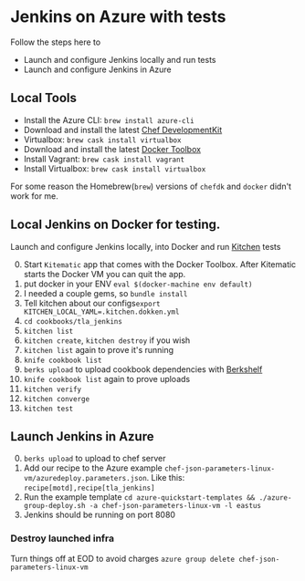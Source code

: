 # Jenkins on Azure with tests

Follow the steps here to
- Launch and configure Jenkins locally and run tests
- Launch and configure Jenkins in Azure

## Local Tools

- Install the Azure CLI: `brew install azure-cli`
- Download and install the latest [Chef DevelopmentKit](https://downloads.chef.io/chef-dk/)
- Virtualbox: `brew cask install virtualbox`
- Download and install the latest [Docker Toolbox](https://www.docker.com/products/docker-toolbox)
- Install Vagrant: `brew cask install vagrant`
- Install Virtualbox: `brew cask install virtualbox`

For some reason the Homebrew(`brew`) versions of `chefdk` and `docker` didn't work for me.

## Local Jenkins on Docker for testing.

Launch and configure Jenkins locally, into Docker and run [Kitchen](https://docs.chef.io/kitchen.html) tests

0. Start `Kitematic` app that comes with the Docker Toolbox. After Kitematic starts the Docker VM you can quit the app.
0. put docker in your ENV `eval $(docker-machine env default)`
0. I needed a couple gems, so `bundle install`
0. Tell kitchen about our configs`export KITCHEN_LOCAL_YAML=.kitchen.dokken.yml`
0. `cd cookbooks/tla_jenkins`
0. `kitchen list`
0. `kitchen create`, `kitchen destroy` if you wish
0. `kitchen list` again to prove it's running
0. `knife cookbook list`
0. `berks upload` to upload cookbook dependencies with [Berkshelf](http://berkshelf.com/)
0. `knife cookbook list` again to prove uploads
0. `kitchen verify`
0. `kitchen converge`
0. `kitchen test`

## Launch Jenkins in Azure
0. `berks upload` to upload to chef server
0. Add our recipe to the Azure example `chef-json-parameters-linux-vm/azuredeploy.parameters.json`.  Like this: `recipe[motd],recipe[tla_jenkins]`
0. Run the example template `cd azure-quickstart-templates && ./azure-group-deploy.sh -a chef-json-parameters-linux-vm -l eastus`
0. Jenkins should be running on port 8080

### Destroy launched infra
Turn things off at EOD to avoid charges
`azure group delete chef-json-parameters-linux-vm`
